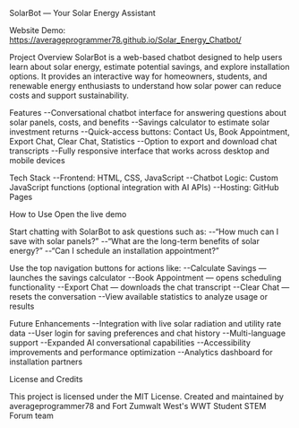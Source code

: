 SolarBot — Your Solar Energy Assistant

Website Demo: https://averageprogrammer78.github.io/Solar_Energy_Chatbot/

Project Overview
SolarBot is a web-based chatbot designed to help users learn about solar energy, estimate potential savings, and explore installation options. It provides an interactive way for homeowners, students, and renewable energy enthusiasts to understand how solar power can reduce costs and support sustainability.

Features
--Conversational chatbot interface for answering questions about solar panels, costs, and benefits
--Savings calculator to estimate solar investment returns
--Quick-access buttons: Contact Us, Book Appointment, Export Chat, Clear Chat, Statistics
--Option to export and download chat transcripts
--Fully responsive interface that works across desktop and mobile devices


Tech Stack
--Frontend: HTML, CSS, JavaScript
--Chatbot Logic: Custom JavaScript functions (optional integration with AI APIs)
--Hosting: GitHub Pages


How to Use
Open the live demo

Start chatting with SolarBot to ask questions such as:
--“How much can I save with solar panels?”
--“What are the long-term benefits of solar energy?”
--“Can I schedule an installation appointment?”



Use the top navigation buttons for actions like:
--Calculate Savings — launches the savings calculator
--Book Appointment — opens scheduling functionality
--Export Chat — downloads the chat transcript
--Clear Chat — resets the conversation
--View available statistics to analyze usage or results


Future Enhancements
--Integration with live solar radiation and utility rate data
--User login for saving preferences and chat history
--Multi-language support
--Expanded AI conversational capabilities
--Accessibility improvements and performance optimization
--Analytics dashboard for installation partners

License and Credits

This project is licensed under the MIT License.
Created and maintained by averageprogrammer78 and Fort Zumwalt West's WWT Student STEM Forum team
